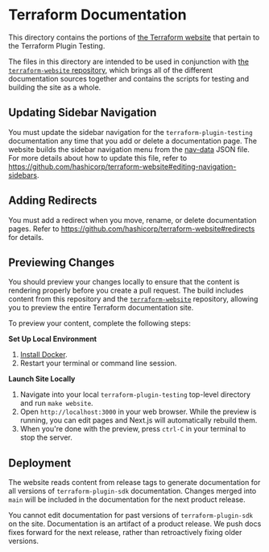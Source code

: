 # Terraform Documentation

This directory contains the portions of [the Terraform website][terraform.io] that pertain to the Terraform Plugin Testing.

The files in this directory are intended to be used in conjunction with
[the `terraform-website` repository](https://github.com/hashicorp/terraform-website), which brings all of the
different documentation sources together and contains the scripts for testing and building the site as
a whole.

## Updating Sidebar Navigation

You must update the sidebar navigation for the `terraform-plugin-testing` documentation any time that you add or delete a documentation page. The website builds the sidebar navigation menu from the [nav-data] JSON file. For more details about how to update this file, refer to https://github.com/hashicorp/terraform-website#editing-navigation-sidebars.

## Adding Redirects

You must add a redirect when you move, rename, or delete documentation pages. Refer to https://github.com/hashicorp/terraform-website#redirects for details.

## Previewing Changes

You should preview your changes locally to ensure that the content is rendering properly before you create a pull request. The build includes content from this repository and the [`terraform-website`](https://github.com/hashicorp/terraform-website/) repository, allowing you to preview the entire Terraform documentation site.

To preview your content, complete the following steps:

**Set Up Local Environment**

1. [Install Docker](https://docs.docker.com/get-docker/).
1. Restart your terminal or command line session.

**Launch Site Locally**

1. Navigate into your local `terraform-plugin-testing` top-level directory and run `make website`.
1. Open `http://localhost:3000` in your web browser. While the preview is running, you can edit pages and Next.js will automatically rebuild them.
1. When you're done with the preview, press `ctrl-C` in your terminal to stop the server.

## Deployment

The website reads content from release tags to generate documentation for all versions of `terraform-plugin-sdk` documentation. Changes merged into `main` will be included in the documentation for the next product release.

You cannot edit documentation for past versions of `terraform-plugin-sdk` on the site. Documentation is an artifact of a product release. We push docs fixes forward for the next release, rather than retroactively fixing older versions.

[nav-data]: ../website/data/plugin-sdk-nav-data.json
[terraform.io]: https://www.terraform.io/